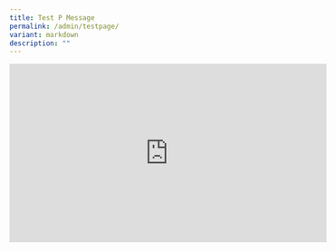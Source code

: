 ```yaml
---
title: Test P Message
permalink: /admin/testpage/
variant: markdown
description: ""
---
```

<iframe allowfullscreen="" allow="accelerometer; autoplay; clipboard-write; encrypted-media; gyroscope; picture-in-picture; web-share" frameborder="0" title="YouTube video player" src="https://www.youtube.com/embed/eq0QtgldllM?si=s-35ATFT9243qa13" height="315" width="560"></iframe>